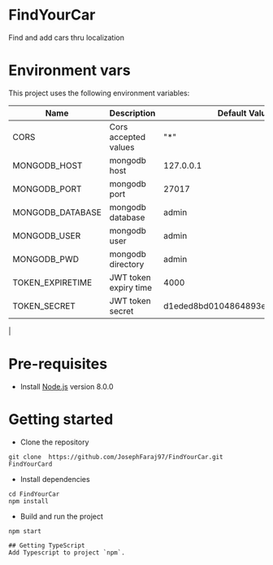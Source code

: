# FindYourCar
Find and add cars thru localization

# Environment vars
This project uses the following environment variables:

| Name                          | Description                         | Default Value                                  |
| ----------------------------- | ------------------------------------| -----------------------------------------------|
|CORS           | Cors accepted values            | "*"      |
|MONGODB_HOST     | mongodb host                            |127.0.0.1
|MONGODB_PORT     |      mongodb port                      |27017
|MONGODB_DATABASE     |       mongodb database                     |admin
|MONGODB_USER     |            mongodb user                |admin
|MONGODB_PWD     |          mongodb directory                  |admin
|TOKEN_EXPIRETIME     |     JWT token expiry time                       |4000
|TOKEN_SECRET     |      JWT token secret                       |d1eded8bd0104864893e12a1585c46df
|
# Pre-requisites
- Install [Node.js](https://nodejs.org/en/) version 8.0.0


# Getting started
- Clone the repository
```
git clone  https://github.com/JosephFaraj97/FindYourCar.git FindYourCard
```
- Install dependencies
```
cd FindYourCar
npm install
```
- Build and run the project
```
npm start

## Getting TypeScript
Add Typescript to project `npm`.


